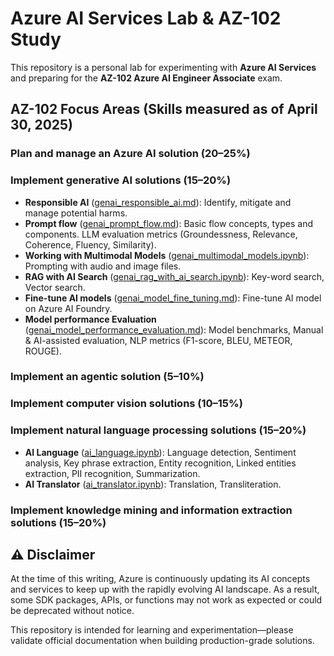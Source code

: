 # Azure AI Services Lab & AZ-102 Study

This repository is a personal lab for experimenting with **Azure AI Services** and preparing for the **AZ-102 Azure AI Engineer Associate** exam.

## AZ-102 Focus Areas (Skills measured as of April 30, 2025)

### Plan and manage an Azure AI solution (20–25%)

### Implement generative AI solutions (15–20%)

- **Responsible AI** ([genai_responsible_ai.md](genai_responsible_ai.md)): Identify, mitigate and manage potential harms.
- **Prompt flow** ([genai_prompt_flow.md](genai_prompt_flow.md)): Basic flow concepts, types and components. LLM evaluation metrics (Groundessness, Relevance, Coherence, Fluency, Similarity).
- **Working with Multimodal Models** ([genai_multimodal_models.ipynb](genai_multimodal_models.ipynb)): Prompting with audio and image files.
- **RAG with AI Search** ([genai_rag_with_ai_search.ipynb](genai_rag_with_ai_search.ipynb)): Key-word search, Vector search.
- **Fine-tune AI models** ([genai_model_fine_tuning.md](genai_model_fine_tuning.md)): Fine-tune AI model on Azure AI Foundry.
- **Model performance Evaluation** ([genai_model_performance_evaluation.md](genai_model_performance_evaluation.md)): Model benchmarks, Manual & AI-assisted evaluation, NLP metrics (F1-score, BLEU, METEOR, ROUGE).

### Implement an agentic solution (5–10%)

### Implement computer vision solutions (10–15%)

### Implement natural language processing solutions (15–20%)

- **AI Language** ([ai_language.ipynb](ai_language.ipynb)): Language detection, Sentiment analysis, Key phrase extraction, Entity recognition, Linked entities extraction, PII recognition, Summarization.
- **AI Translator** ([ai_translator.ipynb](ai_translator.ipynb)): Translation, Transliteration.

### Implement knowledge mining and information extraction solutions (15–20%)


## ⚠️ Disclaimer

At the time of this writing, Azure is continuously updating its AI concepts and services to keep up with the rapidly evolving AI landscape. As a result, some SDK packages, APIs, or functions may not work as expected or could be deprecated without notice. 

This repository is intended for learning and experimentation—please validate official documentation when building production-grade solutions.

